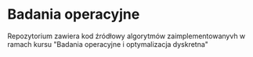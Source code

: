 # Badania operacyjne

Repozytorium zawiera kod źródłowy algorytmów zaimplementowanyvh w ramach kursu
"Badania operacyjne i optymalizacja dyskretna"
